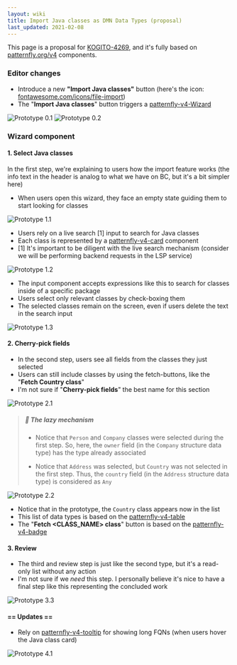 ```yaml
---
layout: wiki
title: Import Java classes as DMN Data Types (proposal)
last_updated: 2021-02-08
---
```


This page is a proposal for [KOGITO-4269](https://issues.redhat.com/browse/KOGITO-4269), and it's fully based on [patternfly.org/v4](https://www.patternfly.org/v4/) components.

### Editor changes

- Introduce a new **"Import Java classes"** button (here's the icon: [fontawesome.com/icons/file-import](https://fontawesome.com/icons/file-import?style=solid))
- The "**Import Java classes**" button triggers a [patternfly-v4-Wizard](https://www.patternfly.org/v4/components/wizard/#wizard-in-modal)

![Prototype 0.1](0-1-editor.png)
![Prototype 0.2](0-2-editor.png)

### Wizard component

#### 1. Select Java classes

In the first step, we're explaining to users how the import feature works (the info text in the header is analog to what we have on BC, but it's a bit simpler here)

- When users open this wizard, they face an empty state guiding them to start looking for classes

![Prototype 1.1](1-1-empty.png)

- Users rely on a live search [1] input to search for Java classes
- Each class is represented by a [patternfly-v4-card](https://www.patternfly.org/v4/components/card) component
- [1] It's important to be diligent with the live search mechanism (consider we will be performing backend requests in the LSP service)

![Prototype 1.2](1-2-find-one.png)

- The input component accepts expressions like this to search for classes inside of a specific package
- Users select only relevant classes by check-boxing them
- The selected classes remain on the screen, even if users delete the text in the search input

![Prototype 1.3](1-3-find-three.png)

#### 2. Cherry-pick fields

- In the second step, users see all fields from the classes they just selected
- Users can still include classes by using the fetch-buttons, like the "**Fetch Country class**"
- I'm not sure if "**Cherry-pick fields**" the best name for this section

![Prototype 2.1](2-1-cherry-pick.png)

> ##### 📖 The lazy mechanism
> 
> - Notice that `Person` and `Company` classes were selected during the first step. So, here, the `owner` field (in the `Company` structure data type) has the type already associated
> 
> - Notice that `Address` was selected, but `Country` was not selected in the first step. Thus, the `country` field (in the `Address` structure data type) is considered as `Any`
> 

![Prototype 2.2](2-2-cherry-pick.png)

- Notice that in the prototype, the `Country` class appears now in the list
- This list of data types is based on the [patternfly-v4-table](https://www.patternfly.org/v4/components/table#expandable)
- The "**Fetch \<CLASS_NAME> class**" button is based on the [patternfly-v4-badge](https://www.patternfly.org/v4/components/badge)

#### 3. Review

- The third and review step is just like the second type, but it's a read-only list without any action
- I'm not sure if we _need_ this step. I personally believe it's nice to have a final step like this representing the concluded work

![Prototype 3.3](3-review.png)


#### == Updates ==

- Rely on [patternfly-v4-tooltip](https://www.patternfly.org/v4/components/tooltip) for showing long FQNs (when users hover the Java class card)

![Prototype 4.1](4-1-tooltip.png)
